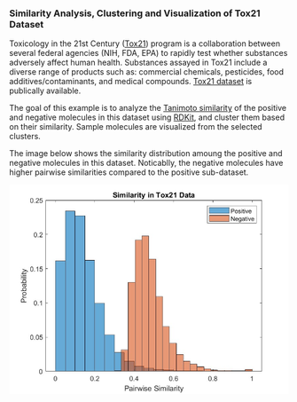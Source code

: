 ### Similarity Analysis, Clustering and Visualization of Tox21 Dataset 

Toxicology in the 21st Century ([Tox21](https://ntp.niehs.nih.gov/whatwestudy/tox21/index.html)) program is a collaboration between several federal agencies (NIH, FDA, EPA) to rapidly test whether substances adversely affect human health. Substances assayed in Tox21 include a diverse range of products such as: commercial chemicals, pesticides, food additives/contaminants, and medical compounds. [Tox21 dataset](https://tripod.nih.gov//tox21/pubdata/) is publically available. 

The goal of this example is to analyze the [Tanimoto similarity](https://www.rdkit.org/docs/GettingStartedInPython.html) of the positive and negative molecules in this dataset using [RDKit](https://www.rdkit.org/), and cluster them based on their similarity. Sample molecules are visualized from the selected clusters.  

The image below shows the similarity distribution amoung the positive and negative molecules in this dataset. Noticablly, the negative molecules have higher pairwise similarities compared to the positive sub-dataset.      


<p align="center">
  <img src="https://github.com/hjooya/Chemical-ML-and-DL/blob/main/Similarity_Analysis_and_Clustering/Tox21_Similarity_Distribution.jpg" />
</p>

